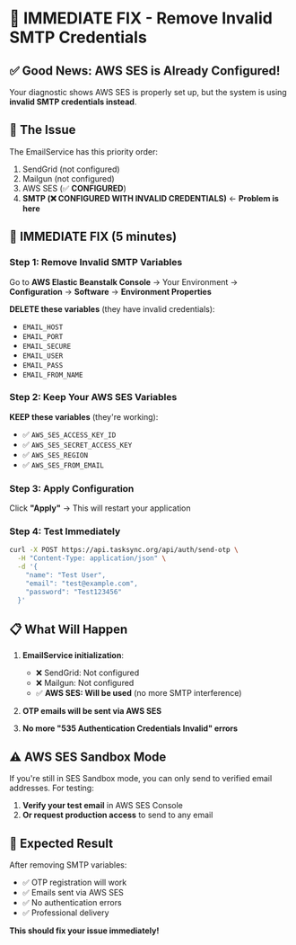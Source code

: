 # 🚨 IMMEDIATE FIX - Remove Invalid SMTP Credentials

## ✅ **Good News**: AWS SES is Already Configured!

Your diagnostic shows AWS SES is properly set up, but the system is using **invalid SMTP credentials instead**.

## 🔧 **The Issue**

The EmailService has this priority order:
1. SendGrid (not configured)
2. Mailgun (not configured) 
3. AWS SES (✅ **CONFIGURED**)
4. **SMTP (❌ CONFIGURED WITH INVALID CREDENTIALS)** ← **Problem is here**

## 🚀 **IMMEDIATE FIX (5 minutes)**

### **Step 1: Remove Invalid SMTP Variables**

Go to **AWS Elastic Beanstalk Console** → Your Environment → **Configuration** → **Software** → **Environment Properties**

**DELETE these variables** (they have invalid credentials):
- `EMAIL_HOST`
- `EMAIL_PORT`
- `EMAIL_SECURE` 
- `EMAIL_USER`
- `EMAIL_PASS`
- `EMAIL_FROM_NAME`

### **Step 2: Keep Your AWS SES Variables**

**KEEP these variables** (they're working):
- ✅ `AWS_SES_ACCESS_KEY_ID`
- ✅ `AWS_SES_SECRET_ACCESS_KEY` 
- ✅ `AWS_SES_REGION`
- ✅ `AWS_SES_FROM_EMAIL`

### **Step 3: Apply Configuration**

Click **"Apply"** → This will restart your application

### **Step 4: Test Immediately**

```bash
curl -X POST https://api.tasksync.org/api/auth/send-otp \
  -H "Content-Type: application/json" \
  -d '{
    "name": "Test User",
    "email": "test@example.com",
    "password": "Test123456"
  }'
```

## 📋 **What Will Happen**

1. **EmailService initialization**:
   - ❌ SendGrid: Not configured
   - ❌ Mailgun: Not configured  
   - ✅ **AWS SES: Will be used** (no more SMTP interference)
   
2. **OTP emails will be sent via AWS SES**
3. **No more "535 Authentication Credentials Invalid" errors**

## ⚠️ **AWS SES Sandbox Mode**

If you're still in SES Sandbox mode, you can only send to verified email addresses. For testing:

1. **Verify your test email** in AWS SES Console
2. **Or request production access** to send to any email

## 🎯 **Expected Result**

After removing SMTP variables:
- ✅ OTP registration will work
- ✅ Emails sent via AWS SES
- ✅ No authentication errors
- ✅ Professional delivery

**This should fix your issue immediately!**
